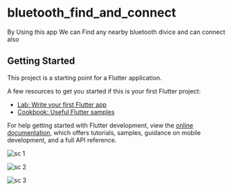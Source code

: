 # bluetooth_find_and_connect

By Using this app We can Find any nearby bluetooth divice and can connect also

## Getting Started

This project is a starting point for a Flutter application.

A few resources to get you started if this is your first Flutter project:

- [Lab: Write your first Flutter app](https://docs.flutter.dev/get-started/codelab)
- [Cookbook: Useful Flutter samples](https://docs.flutter.dev/cookbook)

For help getting started with Flutter development, view the
[online documentation](https://docs.flutter.dev/), which offers tutorials,
samples, guidance on mobile development, and a full API reference.

![sc 1](https://github.com/user-attachments/assets/328c148f-59ff-4a0b-9347-d55cfa7d706e)

![sc 2](https://github.com/user-attachments/assets/ff4f86bc-02a3-43c2-9fde-de883dadc354)

![sc 3](https://github.com/user-attachments/assets/7397f3f6-bc7a-4aab-9b68-c8f5cfc5ead5)



